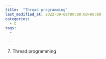```yaml
---
title:  "Thread programming"
last_modified_at: 2022-09-08T09:00:00+09:00
categories:
  - C
tags: 
  - 

---
```



7. Thread programming
